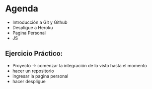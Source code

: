 # Agenda

* Introducción a Git y Github
* Despligue a Heroku
* Pagina Personal
* JS


## Ejercicio Práctico: 

* Proyecto -> comenzar la integración de lo visto hasta el momento
* hacer un repositorio
* ingresar la pagina personal
* hacer despligue